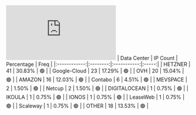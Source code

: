 ![Diagramm](https://github.com/obajay/StateSync-snapshots/blob/main/Projects/Bitcanna/1/README.md)
| Data Center | IP Count | Percentage | Freq |
|:------------:|:--------:|:-----------:|:-----:|
| HETZNER | 41 | 30.83% | 🟢 |
| Google-Cloud | 23 | 17.29% | 🟢 |
| OVH | 20 | 15.04% | 🟢 |
| AMAZON | 16 | 12.03% | 🟢 |
| Contabo | 6 | 4.51% | 🟢 |
| MEVSPACE | 2 | 1.50% | 🟢 |
| Netcup | 2 | 1.50% | 🟢 |
| DIGITALOCEAN | 1 | 0.75% | 🟢 |
| IKOULA | 1 | 0.75% | 🟢 |
| IONOS | 1 | 0.75% | 🟢 |
| LeaseWeb | 1 | 0.75% | 🟢 |
| Scaleway | 1 | 0.75% | 🟢 |
| OTHER | 18 | 13.53% | 🟢 |